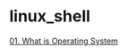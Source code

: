 # linux_shell

[01. What is Operating System](https://github.com/MaddurKrishnaChaitanya/linux_shell/blob/master/00.%20Linux%20Basics/LINUX_BASICS.md)
